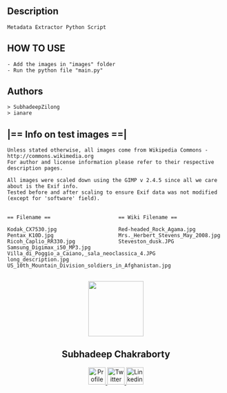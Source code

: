 ## Description

```
Metadata Extractor Python Script
```

## HOW TO USE

```
- Add the images in "images" folder 
- Run the python file "main.py"

```
##

## Authors

```
> SubhadeepZilong
> ianare
```

## |== Info on test images ==|

```
Unless stated otherwise, all images come from Wikipedia Commons - http://commons.wikimedia.org
For author and license information please refer to their respective description pages.

All images were scaled down using the GIMP v 2.4.5 since all we care about is the Exif info.
Tested before and after scaling to ensure Exif data was not modified (except for 'software' field).
```
##


```
== Filename ==                      == Wiki Filename ==

Kodak_CX7530.jpg                    Red-headed_Rock_Agama.jpg
Pentax_K10D.jpg                     Mrs._Herbert_Stevens_May_2008.jpg
Ricoh_Caplio_RR330.jpg              Steveston_dusk.JPG
Samsung_Digimax_i50_MP3.jpg         Villa_di_Poggio_a_Caiano,_sala_neoclassica_4.JPG
long_description.jpg                US_10th_Mountain_Division_soldiers_in_Afghanistan.jpg
```




##

<p align="center">
  <img src="https://avatars.githubusercontent.com/u/63146468?s=400&u=da361f278311415252978ee270b1d14e3e508c79&v=4" height="128">
  <h2 align="center">Subhadeep Chakraborty</h2>
  <p align="center">
    <a href="https://github.com/SubhadeepZilong">
    	<img src="https://github.com/SubhadeepZilong/Small-Projects/blob/main/Assets/Github_icon.png" alt="Profile" width="40" height="40"/>
    </a>
    <a href="https://twitter.com/subhadeepzilong">
    	<img src="https://github.com/SubhadeepZilong/Small-Projects/blob/main/Assets/twitter_icon.png" alt="Twitter" width="40" height="40"/>
    </a>
    <a href="https://www.linkedin.com/in/subhadeep-chakraborty-b341a8191/">
    	<img src="https://github.com/SubhadeepZilong/Small-Projects/blob/main/Assets/Linkedin_icon.png" alt="Linkedin" width="40" height="40"/>
    </a>
  </p>
</p>

##